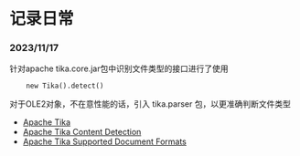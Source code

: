 # 记录日常

### 2023/11/17
针对apache tika.core.jar包中识别文件类型的接口进行了使用
```
    new Tika().detect()
```
对于OLE2对象，不在意性能的话，引入 tika.parser 包，以更准确判断文件类型
* [Apache Tika](https://tika.apache.org/)
* [Apache Tika Content Detection](https://tika.apache.org/2.9.1/detection.html)
* [Apache Tika Supported Document Formats](https://tika.apache.org/2.9.1/formats.html)

